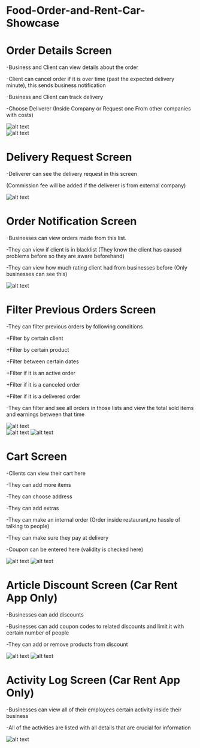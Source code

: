 # Food-Order-and-Rent-Car-Showcase

# Order Details Screen

-Business and Client can view details about the order

-Client can cancel order if it is over time (past the expected delivery minute),
this sends business notification

-Business and Client can track delivery

-Choose Deliverer (Inside Company or Request one From other companies with costs)

![alt text](https://github.com/umarbeyoglu/Food-Order-and-Rent-Car-Showcase/tree/main/images/Screenshot_20240126_192555.png "Title 1")  
![alt text](https://github.com/umarbeyoglu/Food-Order-and-Rent-Car-Showcase/tree/main/images/Screenshot_20240126_192000.png "")  

# Delivery Request Screen

-Deliverer can see the delivery request in this screen

(Commission fee will be added if the deliverer is from external company)

![alt text](https://github.com/umarbeyoglu/Food-Order-and-Rent-Car-Showcase/tree/main/images/Screenshot_20240126_193106.png)  

# Order Notification Screen

-Businesses can view orders made from this list.

-They can view if client is in blacklist (They know the client has caused problems
before so they are aware beforehand)

-They can view how much rating client had from businesses before (Only businesses can see this)

![alt text](https://github.com/umarbeyoglu/Food-Order-and-Rent-Car-Showcase/tree/main/images/Screenshot_20240126_193924.png)  

# Filter Previous Orders Screen

-They can filter previous orders by following conditions

+Filter by certain client

+Filter by certain product

+Filter between certain dates

+Filter if it is an active order

+Filter if it is a canceled order

+Filter if it is a delivered order

-They can filter and see all orders in those lists and view the total
sold items and earnings between that time

![alt text](https://github.com/umarbeyoglu/Food-Order-and-Rent-Car-Showcase/tree/main/images/Screenshot_20240126_194335.png)  
![alt text](https://github.com/umarbeyoglu/Food-Order-and-Rent-Car-Showcase/tree/main/images/Screenshot_20240126_194932.png)
![alt text](https://github.com/umarbeyoglu/Food-Order-and-Rent-Car-Showcase/tree/main/images/Screenshot_20240126_194837.png)  

# Cart Screen

-Clients can view their cart here

-They can add more items

-They can choose address

-They can add extras

-They can make an internal order (Order inside restaurant,no hassle of talking to people)

-They can make sure they pay at delivery

-Coupon can be entered here (validity is checked here)

![alt text](https://github.com/umarbeyoglu/Food-Order-and-Rent-Car-Showcase/tree/main/images/Screenshot_20240127_141842.png)
![alt text](https://github.com/umarbeyoglu/Food-Order-and-Rent-Car-Showcase/tree/main/images/Screenshot_20240126_201352.png)

# Article Discount Screen (Car Rent App Only)

-Businesses can add discounts 

-Businesses can add coupon codes to related discounts and limit
it with certain number of people

-They can add or remove products from discount

![alt text](https://github.com/umarbeyoglu/Food-Order-and-Rent-Car-Showcase/tree/main/images/Screenshot_20240127_140848.png)
![alt text](https://github.com/umarbeyoglu/Food-Order-and-Rent-Car-Showcase/tree/main/images/Screenshot_20240127_140953.png)

# Activity Log Screen (Car Rent App Only)
-Businesses can view all of their employees certain activity inside
their business

-All of the activities are listed with all details that are crucial for information

![alt text](https://github.com/umarbeyoglu/Food-Order-and-Rent-Car-Showcase/tree/main/images/Screenshot_20240126_205010.png)


